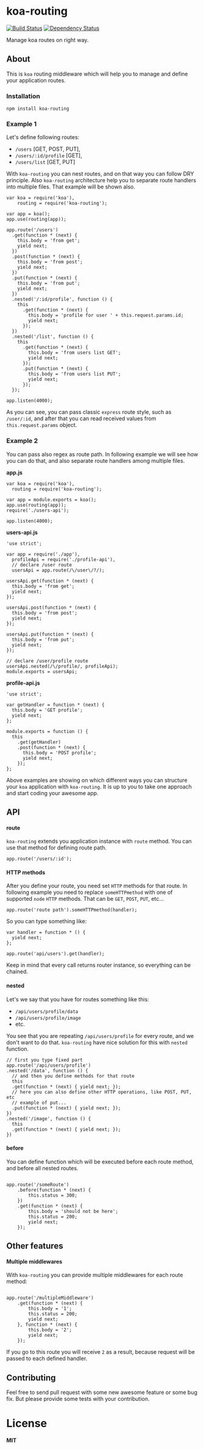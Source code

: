 koa-routing
================
[![Build Status](https://travis-ci.org/ivpusic/koa-routing.svg?branch=master)](https://travis-ci.org/ivpusic/koa-routing)
[![Dependency Status](https://gemnasium.com/ivpusic/koa-routing.svg)](https://gemnasium.com/ivpusic/koa-routing)

Manage koa routes on right way.

## About

This is ``koa`` routing middleware which will help you to manage and define your application routes.

### Installation
```
npm install koa-routing
```

### Example 1

Let's define following routes:
- ``/users`` [GET, POST, PUT],
- ``/users/:id/profile`` [GET],
- ``/users/list`` [GET, PUT]

With ``koa-routing`` you can nest routes, and on that way you can follow DRY principle.
Also ``koa-routing`` architecture help you to separate route handlers into multiple files. That example will be shown also.

```
var koa = require('koa'),
	routing = require('koa-routing');

var app = koa();
app.use(routing(app));

app.route('/users')
  .get(function * (next) {
    this.body = 'from get';
    yield next;
  })
  .post(function * (next) {
  	this.body = 'from post';
    yield next;
  })
  .put(function * (next) {
	this.body = 'from put';
    yield next;
  })
  .nested('/:id/profile', function () {
    this
      .get(function * (next) {
        this.body = 'profile for user ' + this.request.params.id;
        yield next;
      });
  })
  .nested('/list', function () {
    this
      .get(function * (next) {
        this.body = 'from users list GET';
        yield next;
      });
      .put(function * (next) {
        this.body = 'from users list PUT';
        yield next;
      });
  });

app.listen(4000);
```

As you can see, you can pass classic ``express`` route style, such as ``/user/:id``, and after that you can read received values from ``this.request.params`` object.

### Example 2

You can pass also regex as route path. In following example we will see how you can do that, and also separate route handlers among multiple files.

**app.js**
```
var koa = require('koa'),
  routing = require('koa-routing');

var app = module.exports = koa();
app.use(routing(app));
require('./users-api');

app.listen(4000);
```

**users-api.js**
```
'use strict';

var app = require('./app'),
  profileApi = require('./profile-api'),
  // declare /user route
  usersApi = app.route(/\/user\/?/);

usersApi.get(function * (next) {
  this.body = 'from get';
  yield next;
});

usersApi.post(function * (next) {
  this.body = 'from post';
  yield next;
});

usersApi.put(function * (next) {
  this.body = 'from put';
  yield next;
});

// declare /user/profile route
usersApi.nested(/\/profile/, profileApi);
module.exports = usersApi;
```

**profile-api.js**
```
'use strict';

var getHandler = function * (next) {
  this.body = 'GET profile';
  yield next;
};

module.exports = function () {
  this
    .get(getHandler)
    .post(function * (next) {
      this.body = 'POST profile';
      yield next;
    });
};
```

Above examples are showing on which different ways you can structure your ``koa`` application with ``koa-routing``. It is up to you to take one approach and start coding your awesome app.

## API

#### route
``koa-routing`` extends you application instance with ``route`` method.
You can use that method for defining route path.

```
app.route('/users/:id');
```

#### HTTP methods

After you define your route, you need set ``HTTP`` methods for that route. 
In following example you need to replace ``someHTTPmethod`` with one of supported
``node`` ``HTTP`` methods. That can be ``GET``, ``POST``, ``PUT``, etc...

```
app.route('route path').someHTTPmethod(handler);
```

So you can type something like:
```
var handler = function * () {
  yield next;
};

app.route('api/users').get(handler);
```

Keep in mind that every call returns router instance, so everything can be chained.

#### nested

Let's we say that you have for routes something like this:
- ``/api/users/profile/data``
- ``/api/users/profile/image``
- etc.

You see that you are repeating ``/api/users/profile`` for every route, and we don't want to do that.
``koa-routing`` have nice solution for this with ``nested`` function.

```
// first you type fixed part
app.route('/api/users/profile')
.nested('/data', function () {
  // and then you define methods for that route
  this
  .get(function * (next) { yield next; });
  // here you can also define other HTTP operations, like POST, PUT, etc
  // example of put...
  .put(function * (next) { yield next; });
})
.nested('/image', function () {
  this
  .get(function * (next) { yield next; });
})
```

#### before

You can define function which will be executed before each route method, and before all nested routes.
```

app.route('/someRoute')
	.before(function * (next) {
		this.status = 300;
	})
	.get(function * (next) {
		this.body = 'should not be here';
		this.status = 200;
		yield next;
	});
```

## Other features

#### Multiple middlewares

With ``koa-routing`` you can provide multiple middlewares for each route method:
```

app.route('/multipleMiddleware')
	.get(function * (next) {
		this.body = '1';
		this.status = 200;
		yield next;
	}, function * (next) {
		this.body = '2';
		yield next;
	});
```

If you go to this route you will receive ``2`` as a result, because request will be passed 
to each defined handler.

## Contributing

Feel free to send pull request with some new awesome feature or some bug fix.
But please provide some tests with your contribution.

# License
**MIT**
